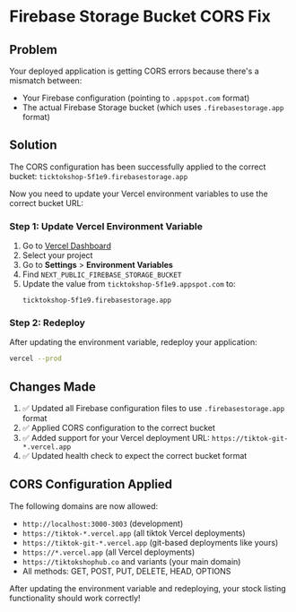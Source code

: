 # Firebase Storage Bucket CORS Fix

## Problem
Your deployed application is getting CORS errors because there's a mismatch between:
- Your Firebase configuration (pointing to `.appspot.com` format)
- The actual Firebase Storage bucket (which uses `.firebasestorage.app` format)

## Solution
The CORS configuration has been successfully applied to the correct bucket: `ticktokshop-5f1e9.firebasestorage.app`

Now you need to update your Vercel environment variables to use the correct bucket URL:

### Step 1: Update Vercel Environment Variable
1. Go to [Vercel Dashboard](https://vercel.com/dashboard)
2. Select your project
3. Go to **Settings** > **Environment Variables**
4. Find `NEXT_PUBLIC_FIREBASE_STORAGE_BUCKET`
5. Update the value from `ticktokshop-5f1e9.appspot.com` to: 
   ```
   ticktokshop-5f1e9.firebasestorage.app
   ```

### Step 2: Redeploy
After updating the environment variable, redeploy your application:
```bash
vercel --prod
```

## Changes Made
1. ✅ Updated all Firebase configuration files to use `.firebasestorage.app` format
2. ✅ Applied CORS configuration to the correct bucket
3. ✅ Added support for your Vercel deployment URL: `https://tiktok-git-*.vercel.app`
4. ✅ Updated health check to expect the correct bucket format

## CORS Configuration Applied
The following domains are now allowed:
- `http://localhost:3000-3003` (development)
- `https://tiktok-*.vercel.app` (all tiktok Vercel deployments)
- `https://tiktok-git-*.vercel.app` (git-based deployments like yours)
- `https://*.vercel.app` (all Vercel deployments)
- `https://tiktokshophub.co` and variants (your main domain)
- All methods: GET, POST, PUT, DELETE, HEAD, OPTIONS

After updating the environment variable and redeploying, your stock listing functionality should work correctly!
